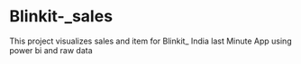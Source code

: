 # Blinkit-_sales
This project visualizes sales and item for Blinkit_ India last Minute App using power bi and raw data
